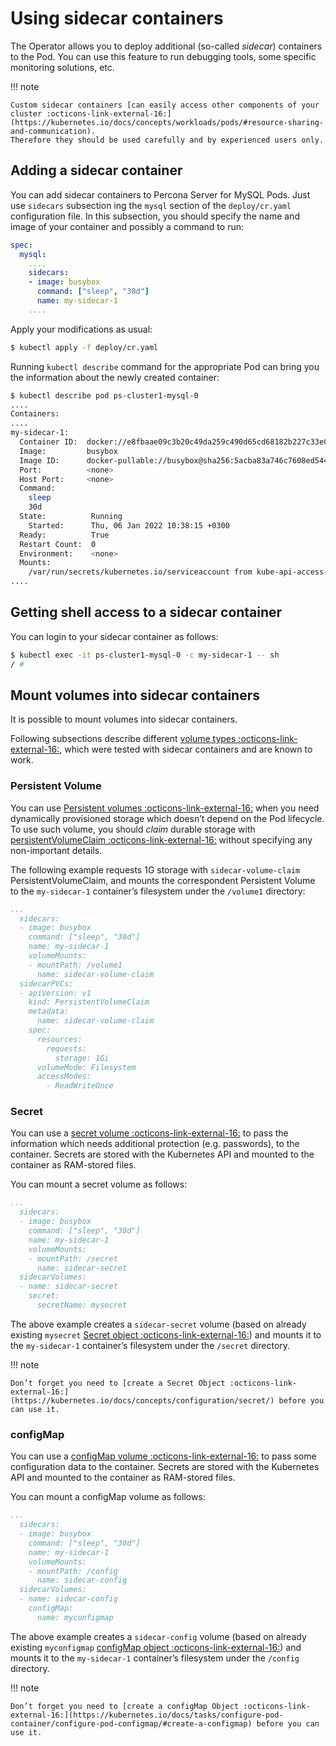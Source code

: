 # Using sidecar containers

The Operator allows you to deploy additional (so-called *sidecar*) containers to
the Pod. You can use this feature to run debugging tools, some specific
monitoring solutions, etc.

!!! note

    Custom sidecar containers [can easily access other components of your cluster :octicons-link-external-16:](https://kubernetes.io/docs/concepts/workloads/pods/#resource-sharing-and-communication).
    Therefore they should be used carefully and by experienced users only.

## Adding a sidecar container

You can add sidecar containers to Percona Server for MySQL Pods. Just use
`sidecars` subsection ing the `mysql` section of the `deploy/cr.yaml`
configuration file. In this subsection, you should specify the name and image of
your container and possibly a command to run:

```yaml
spec:
  mysql:
    ....
    sidecars:
    - image: busybox
      command: ["sleep", "30d"]
      name: my-sidecar-1
    ....
```

Apply your modifications as usual:

```{.bash data-prompt="$"}
$ kubectl apply -f deploy/cr.yaml
```

Running `kubectl describe` command for the appropriate Pod can bring you the
information about the newly created container:

```{.bash data-prompt="$"}
$ kubectl describe pod ps-cluster1-mysql-0
....
Containers:
....
my-sidecar-1:
  Container ID:  docker://e8fbaae09c3b20c49da259c490d65cd68182b227c33e0fec560271a569b01394
  Image:         busybox
  Image ID:      docker-pullable://busybox@sha256:5acba83a746c7608ed544dc1533b87c737a0b0fb730301639a0179f9344b1678
  Port:          <none>
  Host Port:     <none>
  Command:
    sleep
    30d
  State:          Running
    Started:      Thu, 06 Jan 2022 10:38:15 +0300
  Ready:          True
  Restart Count:  0
  Environment:    <none>
  Mounts:
    /var/run/secrets/kubernetes.io/serviceaccount from kube-api-access-lkk2n (ro)
....
```

## Getting shell access to a sidecar container

You can login to your sidecar container as follows:

```{.bash data-prompt="$"}
$ kubectl exec -it ps-cluster1-mysql-0 -c my-sidecar-1 -- sh
/ #
```

## Mount volumes into sidecar containers

It is possible to mount volumes into sidecar containers.

Following subsections describe different [volume types :octicons-link-external-16:](https://kubernetes.io/docs/concepts/storage/volumes/#volume-types),
which were tested with sidecar containers and are known to work.

### Persistent Volume

You can use [Persistent volumes :octicons-link-external-16:](https://kubernetes.io/docs/concepts/storage/persistent-volumes/) when you need dynamically provisioned storage which doesn’t depend on the Pod lifecycle.
To use such volume, you should *claim* durable storage with [persistentVolumeClaim :octicons-link-external-16:](https://kubernetes.io/docs/concepts/storage/volumes/#persistentvolumeclaim) without specifying any non-important details.

The following example requests 1G storage with `sidecar-volume-claim`
PersistentVolumeClaim, and mounts the correspondent Persistent Volume to the
`my-sidecar-1` container’s filesystem under the `/volume1` directory:

```yaml
...
  sidecars:
  - image: busybox
    command: ["sleep", "30d"]
    name: my-sidecar-1
    volumeMounts:
    - mountPath: /volume1
      name: sidecar-volume-claim
  sidecarPVCs:
  - apiVersion: v1
    kind: PersistentVolumeClaim
    metadata:
      name: sidecar-volume-claim
    spec:
      resources:
        requests:
          storage: 1Gi
      volumeMode: Filesystem
      accessModes:
        - ReadWriteOnce
```

### Secret

You can use a [secret volume :octicons-link-external-16:](https://kubernetes.io/docs/concepts/storage/volumes/#secret)
to pass the information which needs additional protection (e.g. passwords), to
the container. Secrets are stored with the Kubernetes API and mounted to the
container as RAM-stored files.

You can mount a secret volume as follows:

```yaml
...
  sidecars:
  - image: busybox
    command: ["sleep", "30d"]
    name: my-sidecar-1
    volumeMounts:
    - mountPath: /secret
      name: sidecar-secret
  sidecarVolumes:
  - name: sidecar-secret
    secret:
      secretName: mysecret
```

The above example creates a `sidecar-secret` volume (based on already existing
`mysecret` [Secret object :octicons-link-external-16:](https://kubernetes.io/docs/concepts/configuration/secret/))
and mounts it to the `my-sidecar-1` container’s filesystem under the
`/secret` directory.

!!! note

    Don’t forget you need to [create a Secret Object :octicons-link-external-16:](https://kubernetes.io/docs/concepts/configuration/secret/) before you can use it.

### configMap

You can use a [configMap volume :octicons-link-external-16:](https://kubernetes.io/docs/concepts/storage/volumes/#configmap) to pass some configuration data to the container.
Secrets are stored with the Kubernetes API and mounted to the container as RAM-stored files.

You can mount a configMap volume as follows:

```yaml
...
  sidecars:
  - image: busybox
    command: ["sleep", "30d"]
    name: my-sidecar-1
    volumeMounts:
    - mountPath: /config
      name: sidecar-config
  sidecarVolumes:
  - name: sidecar-config
    configMap:
      name: myconfigmap
```

The above example creates a `sidecar-config` volume (based on already existing
`myconfigmap` [configMap object :octicons-link-external-16:](https://kubernetes.io/docs/tasks/configure-pod-container/configure-pod-configmap/))
and mounts it to the `my-sidecar-1` container’s filesystem under the
`/config` directory.

!!! note

    Don’t forget you need to [create a configMap Object :octicons-link-external-16:](https://kubernetes.io/docs/tasks/configure-pod-container/configure-pod-configmap/#create-a-configmap) before you can use it.
